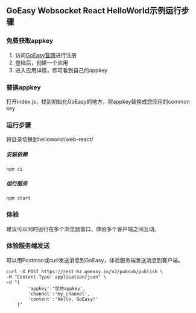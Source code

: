 ## GoEasy Websocket React HelloWorld示例运行步骤

### 免费获取appkey
1. 访问[GoEasy官网](https://www.goeasy.io)进行注册
2. 登陆后，创建一个应用
3. 进入应用详情，即可看到自己的appkey

### 替换appkey
打开index.js，找到初始化GoEasy的地方，将appkey替换成您应用的common key

### 运行步骤

将目录切换到helloworld/web-react/

##### 安装依赖
```
npm ci
```

##### 运行服务

```
npm start
```


### 体验
建议可以同时运行在多个浏览器窗口，体验多个客户端之间互动。

### 体验服务端发送
可以用Postman或curl发送消息到GoEasy，体验服务端发送消息到客户端。

````shell
curl -X POST https://rest-hz.goeasy.io/v2/pubsub/publish \
-H "Content-Type: application/json" \
-d "{
        'appkey':'您的appkey',
        'channel':'my_channel',
        'content':'Hello, GoEasy!'
    }"
    
````
